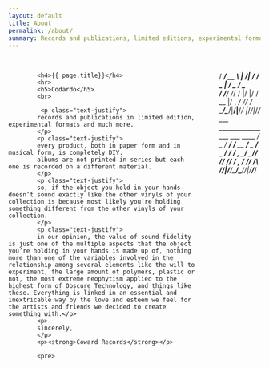 ```yaml
---
layout: default
title: About
permalink: /about/
summary: Records and publications, limited editions, experimental formats and much more.
---
```



<br>

<div class="large-6 medium-12 small-12 large-centered columns page">

	        <h4>{{ page.title}}</h4> 
	        <hr>		
		    <h5>Codardo</h5>
		    <br>
		    
			 <p class="text-justify">
			records and publications in limited edition, experimental formats and much more.
			</p>
			<p class="text-justify">
			every product, both in paper form and in musical form, is completely DIY.
			albums are not printed in series but each one is recorded on a different material.
			</p>
			<p class="text-justify">
			so, if the object you hold in your hands doesn’t sound exactly like the other vinyls of your collection is because most likely you’re holding something different from the other vinyls of your collection.
			</p>
			<p class="text-justify">
			in our opinion, the value of sound fidelity is just one of the multiple aspects that the object you’re holding in your hands is made up of, nothing more than one of the variables involved in the relationship among several elements like the will to experiment, the large amount of polymers, plastic or not, the most extreme neophytism applied to the highest form of Obscure Technology, and things like these. Everything is linked in an essential and inextricable way by the love and esteem we feel for the artists and friends we decided to create something with.</p>
			<p>	
			sincerely,
			</p>
            <p><strong>Coward Records</strong></p> 

			<pre>
   _________ _      _____   ___  ___
  / ___/ __ \ | /| / / _ | / _ \/ _ \
 / /__/ /_/ / |/ |/ / __ |/ , _/ // /
 \___/\____/|__/|__/_/ |_/_/|_/____/
    ___  _____________  ___  ___  ____
   / _ \/ __/ ___/ __ \/ _ \/ _ \/ __/
  / , _/ _// /__/ /_/ / , _/ // /\ \
 /_/|_/___/\___/\____/_/|_/____/___/
            </pre> 
</div>
		


